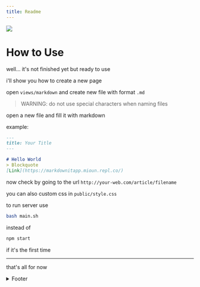 ```yaml
---
title: Readme
---
```


<a href="https://repl.it/github/syrup/markdownitapp"><img src="https://img.shields.io/badge/Repl.it-FORK-brightgreen" /></a>

# How to Use
well... it's not finished yet but ready to use

i'll show you how to create a new page

open `views/markdown`
and create new file with format `.md`
> WARNING: do not use special characters when naming files

open a new file and fill it with markdown

example:
```md
---
title: Your Title
---

# Hello World
> Blockquote
[Link](https://markdownitapp.mioun.repl.co/)
```

now check by going to the url `http://your-web.com/article/filename`

you can also custom css in `public/style.css`

to run server use
```bash 
bash main.sh
```

instead of 

```bash
npm start
```

if it's the first time

---

that's all for now

<details>
  <summary>Footer</summary>
  
> TODO:
>  1. [ ] Create a routing system
>  2. [ ] Make it simpler

> CREDITS:
> 1. [markdown-it](https://github.com/markdown-it/markdown-it)
> 2. [markdown-it-task-lists](https://github.com/revin/markdown-it-task-lists)
> 3. [highlight.js](https://github.com/highlightjs/highlight.js/)
> 4. [front-matter](https://github.com/jxson/front-matter)
</details>